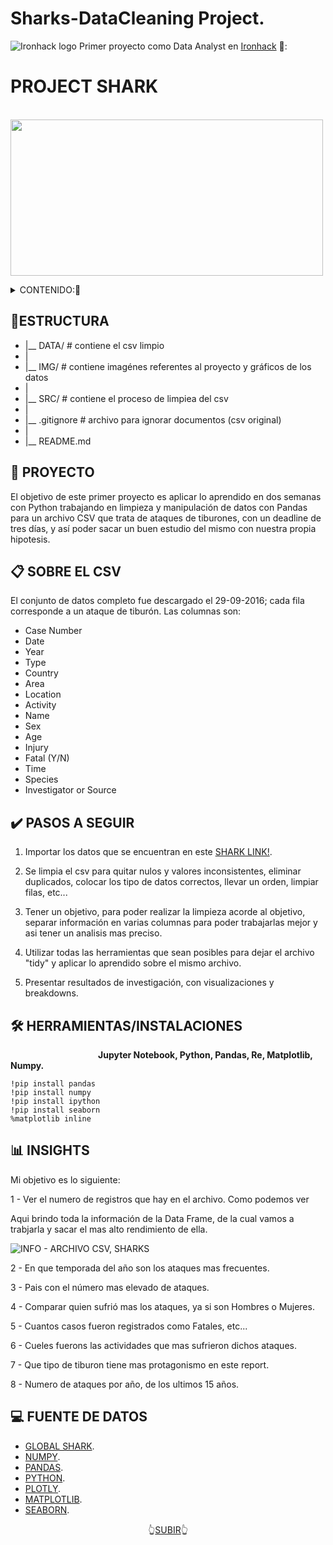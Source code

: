 # Sharks-DataCleaning Project.

![Ironhack logo](https://i.imgur.com/1QgrNNw.png) Primer proyecto como Data Analyst en [Ironhack](https://www.ironhack.com/) 🦈:

<a name="readme-top"></a>

#                                                 PROJECT SHARK

&emsp;&emsp;&emsp;&emsp;&emsp;&emsp;&emsp;<img src="https://github.com/OrianAmpuero/Project-Shark/blob/main/IMG/Shark-png.png" width="500" height="250">

<details>
  <summary>CONTENIDO:📝</summary>
  <ol> 
    <li><a href="#estructura">Estructura</a></li>
    <li><a href="#descripción-del-proyecto">Proyecto</a></li>
      <li><a href="#sobre-el-csv">CSV</a></li>
    <li><a href="#pasos-a-seguir">Pasos a Seguir</a></li>
      <li><a href="#herammientas">Herramientas</a></li>
    <li><a href="#insights">Insights</a></li>
    <li><a href="#fuente-de-datos">Fuente de Datos</a></li>

    
      </ol>
</details>


## 📁ESTRUCTURA


- |__ DATA/                         # contiene el csv limpio  
- |
- |__ IMG/                          # contiene imagénes referentes al proyecto y gráficos de los datos   
- |
- |__ SRC/                          # contiene el proceso de limpiea del csv
- |
- |__ .gitignore                    # archivo para ignorar documentos (csv original)    
- |
- |__ README.md  
    



## 🦈 PROYECTO 

El objetivo de este primer proyecto es aplicar lo aprendido en dos semanas con Python trabajando en limpieza y manipulación de datos con Pandas para un archivo CSV que trata de ataques de tiburones, con un deadline de tres días, y así poder sacar un buen estudio del mismo con nuestra propia hipotesis.



## 📋 SOBRE EL CSV

El conjunto de datos completo fue descargado el 29-09-2016; cada fila corresponde a un ataque de tiburón. 
Las columnas son:

- Case Number
- Date
- Year
- Type
- Country
- Area
- Location
- Activity
- Name
- Sex
- Age
- Injury
- Fatal (Y/N)
- Time
- Species
- Investigator or Source



## ✔️ PASOS A SEGUIR

   1) Importar los datos que se encuentran en este [SHARK LINK!](https://www.kaggle.com/datasets/teajay/global-shark-attacks).
   
   2) Se limpia el csv para quitar nulos y valores inconsistentes, eliminar duplicados, colocar los tipo de datos correctos, llevar un orden, limpiar           filas, etc...
      
   3) Tener un objetivo, para poder realizar la limpieza acorde al objetivo, separar información en varias columnas para poder trabajarlas
      mejor y asi tener un analisis mas preciso. 

   4) Utilizar todas las herramientas que sean posibles para dejar el archivo "tidy" y aplicar lo aprendido sobre el mismo archivo. 
   
   5) Presentar resultados de investigación, con visualizaciones y breakdowns.
   

## 🛠️ HERRAMIENTAS/INSTALACIONES 
<b> &emsp;&emsp;&emsp;&emsp;&emsp;&emsp;&emsp;&emsp;&emsp;&emsp;Jupyter Notebook, Python, Pandas, Re, Matplotlib, Numpy. </b>
    
    !pip install pandas
    !pip install numpy
    !pip install ipython
    !pip install seaborn
    %matplotlib inline
   
   

## 📊 INSIGHTS 

Mi objetivo es lo siguiente:

1 - Ver el numero de registros que  hay en el archivo. Como podemos ver 

Aqui brindo toda la información de la Data Frame, de la cual vamos a trabjarla y sacar el mas alto rendimiento de ella.

![INFO - ARCHIVO CSV, SHARKS](../Screen_shots/info_general.png)

2 - En que temporada del año son los ataques mas frecuentes.



3 - Pais con el número mas elevado de ataques.



4 - Comparar quien sufrió mas los ataques, ya si son Hombres o Mujeres.



5 - Cuantos casos fueron registrados como Fatales, etc...



6 - Cueles fuerons las actividades que mas sufrieron dichos ataques.



7 - Que tipo de tiburon tiene mas protagonismo en este report.



8 - Numero de ataques por año, de los ultimos 15 años. 



## 💻 FUENTE DE DATOS 

- [GLOBAL SHARK](https://www.kaggle.com/datasets/teajay/global-shark-attacks).
- [NUMPY](https://numpy.org/doc/1.18/).
- [PANDAS](https://pandas.pydata.org/).
- [PYTHON](https://docs.python.org/3/library/functions.html).
- [PLOTLY](https://plotly.com/python/).
- [MATPLOTLIB](https://matplotlib.org/). 
- [SEABORN](https://seaborn.pydata.org/).





<p align="center">👆<a href="#readme-top">SUBIR</a>👆</p>
